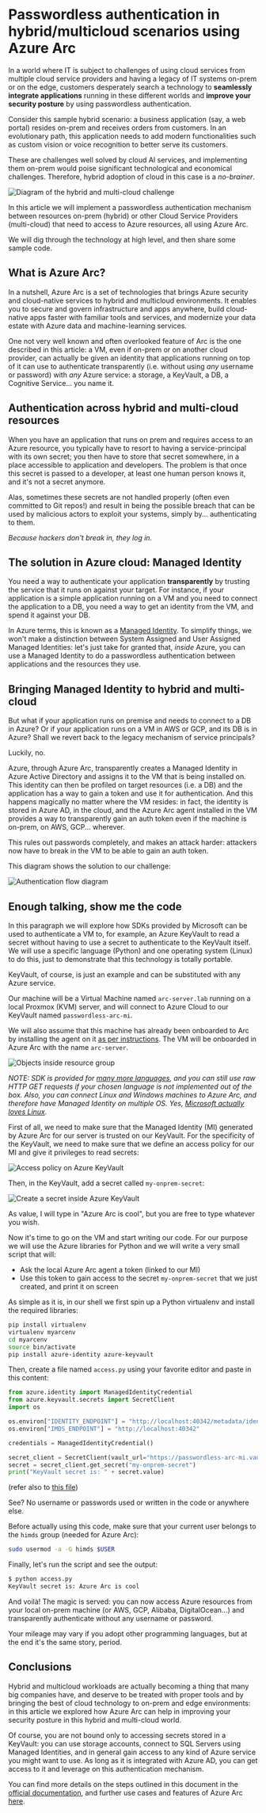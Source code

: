 # Passwordless authentication in hybrid/multicloud scenarios using Azure Arc

In a world where IT is subject to challenges of using cloud services from multiple cloud service providers and having a legacy of IT systems on-prem or on the edge, customers desperately search a technology to **seamlessly integrate applications** running in these different worlds and **improve your security posture** by using passwordless authentication.

Consider this sample hybrid scenario: a business application (say, a web portal) resides on-prem and receives orders from customers. In an evolutionary path, this application needs to add modern functionalities such as custom vision or voice recognition to better serve its customers.

These are challenges well solved by cloud AI services, and implementing them on-prem would poise significant technological and economical challenges. Therefore, hybrid adoption of cloud in this case is a *no-brainer*.

![Diagram of the hybrid and multi-cloud challenge](/images/diagram.png)

In this article we will implement a passwordless authentication mechanism between resources on-prem (hybrid) or other Cloud Service Providers (multi-cloud) that need to access to Azure resources, all using Azure Arc.

We will dig through the technology at high level, and then share some sample code.

## What is Azure Arc?

In a nutshell, Azure Arc is a set of technologies that brings Azure security and cloud-native services to hybrid and multicloud environments. It enables you to secure and govern infrastructure and apps anywhere, build cloud-native apps faster with familiar tools and services, and modernize your data estate with Azure data and machine-learning services.

One not very well known and often overlooked feature of Arc is the one described in this article: a VM, even if on-prem or on another cloud provider, can actually be given an identity that applications running on top of it can use to authenticate transparently (i.e. without using *any* username or password) with *any* Azure service: a storage, a KeyVault, a DB, a Cognitive Service... you name it.

## Authentication across hybrid and multi-cloud resources

When you have an application that runs on prem and requires access to an Azure resource, you typically have to resort to having a service-principal with its own secret; you then have to store that secret somewhere, in a place accessible to application and developers. The problem is that once this secret is passed to a developer, at least one human person knows it, and it's not a secret anymore.

Alas, sometimes these secrets are not handled properly (often even committed to Git repos!) and result in being the possible breach that can be used by malicious actors to exploit your systems, simply by... authenticating to them.

*Because hackers don't break in, they log in.*

## The solution in Azure cloud: Managed Identity

You need a way to authenticate your application **transparently** by trusting the service that it runs on against your target. For instance, if your application is a simple application running on a VM and you need to connect the application to a DB, you need a way to get an identity from the VM, and spend it against your DB.

In Azure terms, this is known as a [Managed Identity](https://docs.microsoft.com/en-us/azure/active-directory/managed-identities-azure-resources/overview). To simplify things, we won't make a distinction between System Assigned and User Assigned Managed Identities: let's just take for granted that, *inside* Azure, you can use a Managed Identity to do a passwordless authentication between applications and the resources they use.

## Bringing Managed Identity to hybrid and multi-cloud

But what if your application runs on premise and needs to connect to a DB in Azure? Or if your application runs on a VM in AWS or GCP, and its DB is in Azure? Shall we revert back to the legacy mechanism of service principals?

Luckily, no.

Azure, through Azure Arc, transparently creates a Managed Identity in Azure Active Directory and assigns it to the VM that is being installed on. This identity can then be profiled on target resources (i.e. a DB) and the application has a way to gain a token and use it for authentication. And this happens magically no matter where the VM resides: in fact, the identity is stored in Azure AD, in the cloud, and the Azure Arc agent installed in the VM provides a way to transparently gain an auth token even if the machine is on-prem, on AWS, GCP... wherever.

This rules out passwords completely, and makes an attack harder: attackers now have to break in the VM to be able to gain an auth token.

This diagram shows the solution to our challenge:

![Authentication flow diagram](/images/solution.png)

## Enough talking, show me the code

In this paragraph we will explore how SDKs provided by Microsoft can be used to authenticate a VM to, for example, an Azure KeyVault to read a secret without having to use a secret to authenticate to the KeyVault itself.
We will use a specific language (Python) and one operating system (Linux) to do this, just to demonstrate that this technology is totally portable.

KeyVault, of course, is just an example and can be substituted with any Azure service.

Our machine will be a Virtual Machine named `arc-server.lab` running on a local Proxmox (KVM) server, and will connect to Azure Cloud to our KeyVault named `passwordless-arc-mi`.

We will also assume that this machine has already been onboarded to Arc by installing the agent on it [as per instructions](https://docs.microsoft.com/en-us/azure/azure-arc/servers/onboard-portal). The VM will be onboarded in Azure Arc with the name `arc-server`.

![Objects inside resource group](/images/1.png)

*NOTE: SDK is provided for [many more languages](https://github.com/MicrosoftDocs/azure-docs/blob/main/articles/app-service/overview-managed-identity.md#connect-to-azure-services-in-app-code), and you can still use raw HTTP GET requests if your chosen language is not implemented out of the box. Also, you can connect Linux and Windows machines to Azure Arc, and therefore have Managed Identity on multiple OS. Yes, [Microsoft actually loves Linux](https://cloudblogs.microsoft.com/windowsserver/2015/05/06/microsoft-loves-linux/).*

First of all, we need to make sure that the Managed Identity (MI) generated by Azure Arc for our server is trusted on our KeyVault. For the specificity of the KeyVault, we need to make sure that we define an access policy for our MI and give it privileges to read secrets:

![Access policy on Azure KeyVault](/images/2.png)

Then, in the KeyVault, add a secret called `my-onprem-secret`:

![Create a secret inside Azure KeyVault](/images/3.png)

As value, I will type in "Azure Arc is cool", but you are free to type whatever you wish.

Now it's time to go on the VM and start writing our code. For our purpose we will use the Azure libraries for Python and we will write a very small script that will:

- Ask the local Azure Arc agent a token (linked to our MI)
- Use this token to gain access to the secret `my-onprem-secret` that we just created, and print it on screen

As simple as it is, in our shell we first spin up a Python virtualenv and install the required libraries:

```bash
pip install virtualenv
virtualenv myarcenv
cd myarcenv
source bin/activate
pip install azure-identity azure-keyvault
```

Then, create a file named `access.py` using your favorite editor and paste in this content:

```python
from azure.identity import ManagedIdentityCredential
from azure.keyvault.secrets import SecretClient
import os

os.environ["IDENTITY_ENDPOINT"] = "http://localhost:40342/metadata/identity/oauth2/token"
os.environ["IMDS_ENDPOINT"] = "http://localhost:40342"

credentials = ManagedIdentityCredential()

secret_client = SecretClient(vault_url="https://passwordless-arc-mi.vault.azure.net", credential=credentials)
secret = secret_client.get_secret("my-onprem-secret")
print("KeyVault secret is: " + secret.value)
```

(refer also to [this file](/code/access.py))

See? No username or passwords used or written in the code or anywhere else.

Before actually using this code, make sure that your current user belongs to the `himds` group (needed for Azure Arc):

```bash
sudo usermod -a -G himds $USER
```

Finally, let's run the script and see the output:

```bash
$ python access.py
KeyVault secret is: Azure Arc is cool
```

And voilà! The magic is served: you can now access Azure resources from your local on-prem machine (or AWS, GCP, Alibaba, DigitalOcean...) and transparently authenticate without any username or password.

Your mileage may vary if you adopt other programming languages, but at the end it's the same story, period.

## Conclusions

Hybrid and multicloud workloads are actually becoming a thing that many big companies have, and deserve to be treated with proper tools and by bringing the best of cloud technology to on-prem and edge environments: in this article we explored how Azure Arc can help in improving your security posture in this hybrid and multi-cloud world.

Of course, you are not bound only to accessing secrets stored in a KeyVault: you can use storage accounts, connect to SQL Servers using Managed Identities, and in general gain access to any kind of Azure service you might want to use.
As long as it is integrated with Azure AD, you can get access to it and leverage on this authentication mechanism.

You can find more details on the steps outlined in this document in the [official documentation](https://docs.microsoft.com/en-us/azure/azure-arc/servers/managed-identity-authentication), and further use cases and features of Azure Arc [here](https://docs.microsoft.com/en-us/azure/azure-arc/overview).
